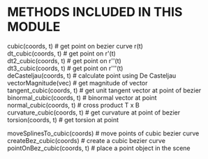 # METHODS INCLUDED IN THIS MODULE

cubic(coords, t)              # get point on bezier curve r(t)<br />
dt_cubic(coords, t)           # get point on r'(t)<br />
dt2_cubic(coords, t)          # get point on r''(t)<br />
dt3_cubic(coords, t)          # get point on r'''(t)<br />
deCasteljau(coords, t)        # calculate point using De Casteljau<br />
vectorMagnitude(vec)          # get magnitude of vector<br />
tangent_cubic(coords, t)      # get unit tangent vector at point of bezier<br />
binormal_cubic(coords, t)     # binormal vector at point<br />
normal_cubic(coords, t)       # cross product T x B<br />
curvature_cubic(coords, t)    # get curvature at point of bezier<br />
torsion(coords, t)            # get torsion at point<br />

moveSplinesTo_cubic(coords)       # move points of cubic bezier curve<br />
createBez_cubic(coords)           # create a cubic bezier curve<br />
pointOnBez_cubic(coords, t)       # place a point object in the scene<br />

